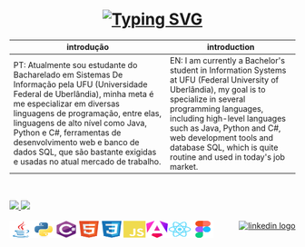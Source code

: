 <h1 align="center">
   <a href="https://git.io/typing-svg"><img src="https://readme-typing-svg.demolab.com?font=Fira+Code&pause=1000&color=F7F7F7&width=117&height=40&lines=Welcome!;Bem+Vindo!" alt="Typing SVG" /></a></h1>
  
  | introdução | introduction |
  | - | - |
  | PT: Atualmente sou estudante do Bacharelado em Sistemas De Informação pela UFU (Universidade Federal de Uberlândia), minha meta é me especializar em diversas linguagens de programação, entre elas, linguagens de alto nível como Java, Python e C#, ferramentas de desenvolvimento web e banco de dados SQL, que são bastante exigidas e usadas no atual mercado de trabalho. | EN: I am currently a Bachelor's student in Information Systems at UFU (Federal University of Uberlândia), my goal is to specialize in several programming languages, including high-level languages ​​such as Java, Python and C#, web development tools and database SQL, which is quite routine and used in today's job market. |
      
</div>
      
  ##
  
  <br clear="both">

<div>
<a href="https://github.com/guigutox">
<img height="180em" src="https://github-readme-stats.vercel.app/api/top-langs/?username=supp3rguto&layout=compact&langs_count=7&theme=algolia"/>
<img height="180em" src="https://github-readme-stats.vercel.app/api?username=supp3rguto&theme=algolia&show_icons=true"/>
</div>   

</div > 

<div align="left" style="display: inline_block"><br>
  <img align="left" alt="Java" height="30" width="40" src="https://raw.githubusercontent.com/devicons/devicon/master/icons/java/java-original.svg">
  <img align="left" alt="Python" height="30" width="40" src="https://raw.githubusercontent.com/devicons/devicon/master/icons/python/python-original.svg">
  <img align="left" alt="C#" height="30" width="40" src="https://github.com/devicons/devicon/blob/master/icons/csharp/csharp-original.svg">
  <img align="left" alt="HTML" height="30" width="40" src="https://raw.githubusercontent.com/devicons/devicon/master/icons/html5/html5-original.svg">
  <img align="left" alt="CSS" height="30" width="40" src="https://raw.githubusercontent.com/devicons/devicon/master/icons/css3/css3-original.svg">
  <img align="left" alt="Js" height="30" width="40" src="https://raw.githubusercontent.com/devicons/devicon/master/icons/javascript/javascript-plain.svg">
  <img align="left" alt="Angular" height="30" width="40" src="https://github.com/devicons/devicon/blob/master/icons/angular/angular-original.svg">
  <img align="left" alt="React" height="30" width="40" src="https://github.com/devicons/devicon/blob/master/icons/react/react-original.svg">
  <img align="left" alt="Figma" height="30" width="40" src="https://github.com/devicons/devicon/blob/master/icons/figma/figma-original.svg">

   <div align="right">
  <a href="https://www.linkedin.com/in/augusto-barbosa-769602194/" target="_blank">
    <img src="https://img.shields.io/badge/-LinkedIn-%230077B5?style=for-the-badge&logo=linkedin&logoColor=white" alt="linkedin logo"  />
  </a>
      
</div>

